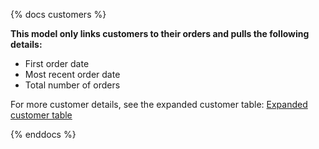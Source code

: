 {% docs customers %}

**This model only links customers to their orders and pulls the following details:**

*   First order date
*   Most recent order date
*   Total number of orders

For more customer details, see the expanded customer table: [Expanded customer table](https://youtu.be/dQw4w9WgXcQ)

{% enddocs %}